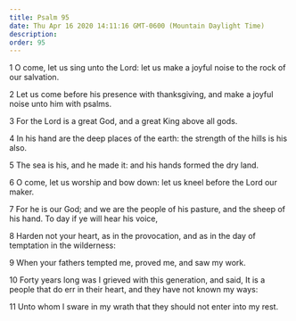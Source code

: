 ```yaml
---
title: Psalm 95
date: Thu Apr 16 2020 14:11:16 GMT-0600 (Mountain Daylight Time)
description: 
order: 95
---
```


<p>
  1 O come, let us sing unto the Lord: let us make a joyful noise to the rock of
  our salvation.
</p>
<p>
  2 Let us come before his presence with thanksgiving, and make a joyful noise
  unto him with psalms.
</p>
<p>3 For the Lord is a great God, and a great King above all gods.</p>
<p>
  4 In his hand are the deep places of the earth: the strength of the hills is
  his also.
</p>
<p>5 The sea is his, and he made it: and his hands formed the dry land.</p>
<p>
  6 O come, let us worship and bow down: let us kneel before the Lord our maker.
</p>
<p>
  7 For he is our God; and we are the people of his pasture, and the sheep of
  his hand. To day if ye will hear his voice,
</p>
<p>
  8 Harden not your heart, as in the provocation, and as in the day of
  temptation in the wilderness:
</p>
<p>9 When your fathers tempted me, proved me, and saw my work.</p>
<p>
  10 Forty years long was I grieved with this generation, and said, It is a
  people that do err in their heart, and they have not known my ways:
</p>
<p>11 Unto whom I sware in my wrath that they should not enter into my rest.</p>
